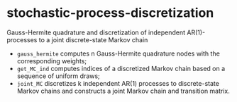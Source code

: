 # stochastic-process-discretization
Gauss-Hermite quadrature and discretization of independent AR(1)-processes to a joint discrete-state Markov chain
- `gauss_hermite` computes n Gauss-Hermite quadrature nodes with the corresponding weights;
- `get_MC_ind` computes indices of a discretized Markov chain based on a sequence of uniform draws;
- `joint_MC` discretizes k independent AR(1) processes to discrete-state Markov chains and constructs a joint Markov chain and transition matrix.
